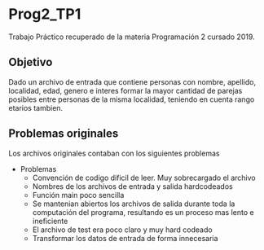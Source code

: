 # Prog2_TP1

Trabajo Práctico recuperado de la materia Programación 2 cursado 2019.

## Objetivo
Dado un archivo de entrada que contiene personas con nombre, apellido, localidad, edad, genero e interes formar la mayor cantidad de parejas posibles entre personas de la misma localidad, teniendo en cuenta rango etarios tambien.

## Problemas originales
Los archivos originales contaban con los siguientes problemas
* Problemas
    * Convención de codigo dificil de leer. Muy sobrecargado el archivo
    * Nombres de los archivos de entrada y salida hardcodeados
    * Función main poco sencilla
    * Se mantenian abiertos los archivos de salida durante toda la computación del programa, resultando es un proceso mas lento e ineficiente
    * El archivo de test era poco claro y muy hard codeado
    * Transformar los datos de entrada de forma innecesaria
